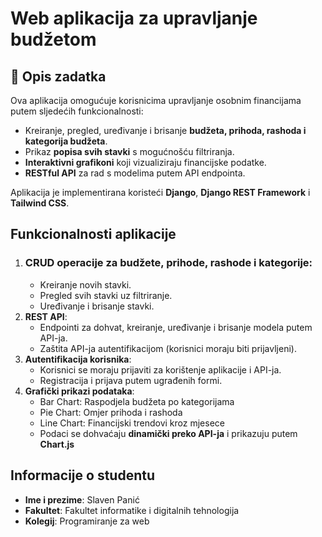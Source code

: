 # Web aplikacija za upravljanje budžetom

## 📌 Opis zadatka
Ova aplikacija omogućuje korisnicima upravljanje osobnim financijama putem sljedećih funkcionalnosti:
- Kreiranje, pregled, uređivanje i brisanje **budžeta, prihoda, rashoda i kategorija budžeta**.
- Prikaz **popisa svih stavki** s mogućnošću filtriranja.
- **Interaktivni grafikoni** koji vizualiziraju financijske podatke.
- **RESTful API** za rad s modelima putem API endpointa.

Aplikacija je implementirana koristeći **Django**, **Django REST Framework** i **Tailwind CSS**.

## Funkcionalnosti aplikacije
1. ### CRUD operacije za budžete, prihode, rashode i kategorije:
   - Kreiranje novih stavki.
   - Pregled svih stavki uz filtriranje.
   - Uređivanje i brisanje stavki.
2. **REST API**:
   - Endpointi za dohvat, kreiranje, uređivanje i brisanje modela putem API-ja.
   - Zaštita API-ja autentifikacijom (korisnici moraju biti prijavljeni).
3. **Autentifikacija korisnika**:
   - Korisnici se moraju prijaviti za korištenje aplikacije i API-ja.
   - Registracija i prijava putem ugrađenih formi.
4. **Grafički prikazi podataka**:
   - Bar Chart: Raspodjela budžeta po kategorijama
   - Pie Chart: Omjer prihoda i rashoda
   - Line Chart: Financijski trendovi kroz mjesece
   - Podaci se dohvaćaju **dinamički preko API-ja** i prikazuju putem **Chart.js**  

## Informacije o studentu
- **Ime i prezime**: Slaven Panić
- **Fakultet**: Fakultet informatike i digitalnih tehnologija
- **Kolegij**: Programiranje za web
